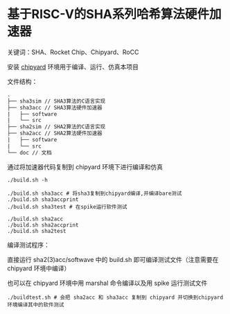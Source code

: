 # 基于RISC-V的SHA系列哈希算法硬件加速器

关键词：SHA、Rocket Chip、Chipyard、RoCC



安装 [chipyard](https://github.com/ucb-bar/chipyard) 环境用于编译、运行、仿真本项目





文件结构：

```txt
.
├── sha3sim // SHA3算法的C语言实现
├── sha3acc // SHA3算法硬件加速器
|   ├── software
|   └── src
├── sha2sim // SHA2算法的C语言实现
├── sha2acc // SHA2算法硬件加速器
|   ├── software
|   └── src
└── doc // 文档
```











通过将加速器代码复制到 chipyard 环境下进行编译和仿真





```shell
./build.sh -h

./build.sh sha3acc # 将sha3复制到chipyard编译,并编译bare测试
./build.sh sha3accprint
./build.sh sha3test # 在spike运行软件测试

./build.sh sha2acc
./build.sh sha2accprint
./build.sh sha2test
```



编译测试程序：

直接运行 sha2(3)acc/softwave 中的 build.sh 即可编译测试文件（注意需要在 chipyard 环境中编译）

也可以在 chipyard 环境中用 marshal 命令编译以及用 spike 运行测试文件

```shell
./buildtest.sh # 会把 sha2acc 和 sha3acc 复制到 chipyard 并切换到chipyard环境编译其中的软件测试
```

